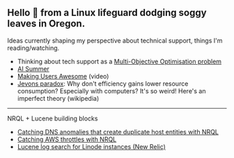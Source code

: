 

Hello 👋 from a Linux lifeguard dodging soggy leaves in Oregon. 
----------------------------------------------------------

Ideas currently shaping my perspective about technical support, things I'm reading/watching.

* Thinking about tech support as a [Multi-Objective Optimisation problem](https://codemonk.io/blog/a-gentle-introduction-to-multi-objective-optimization/)
* [AI Summer](https://www.ben-evans.com/benedictevans/2024/7/9/the-ai-summer)
* [Making Users Awesome](https://www.youtube.com/watch?v=r4dNaflEgP4) (video)
* [Jevons paradox](https://en.wikipedia.org/wiki/Jevons_paradox): Why don't efficiency gains lower resource consumption? Especially with computers? It's so weird! Here's an imperfect theory (wikipedia)
----------------------------------------------------------
NRQL + Lucene building blocks 

* [Catching DNS anomalies that create duplicate host entities with NRQL](https://gist.github.com/bibliobrisa/5e9f373663107fad2efd9d53dbe489d6)
* [Catching AWS throttles with NRQL](https://gist.github.com/bibliobrisa/cab9f4e98af587543143fc7abce4cd7d)
* [Lucene log search for Linode instances (New Relic)](https://gist.github.com/bibliobrisa/12d1094937c3d9ed77b5ca981757900b)
